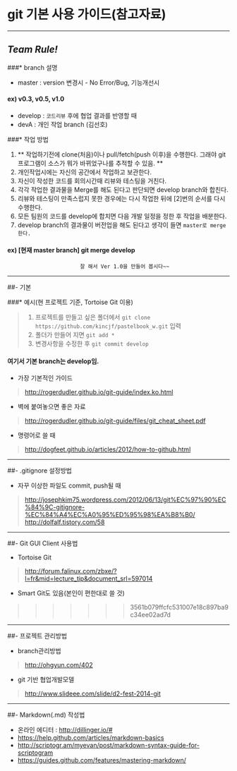 git 기본 사용 가이드(참고자료)
=========

---

## *Team Rule!*
###* branch 설명
* master : version 변경시 - No Error/Bug, 기능개선시
#### ex) v0.3, v0.5, v1.0

* develop : `코드리뷰` 후에 협업 결과를 반영할 때
* devA : 개인 작업 branch (김선호)

###* 작업 방법
1. ** 작업하기전에 clone(처음)이나 pull/fetch(push 이후)을 수행한다. 그래야 git 프로그램이 소스가 뭐가 바뀌었구나를 추적할 수 있음. ** 
2. 개인작업시에는 자신의 공간에서 작업하고 보관한다.
3. 자신이 작성한 코드를 회의시간때 리뷰와 테스팅을 거친다.
4. 각각 작업한 결과물을 Merge를 해도 된다고 판단되면 develop branch와 합친다.
5. 리뷰와 테스팅이 만족스럽지 못한 경우에는 다시 작업한 뒤에 [2]번의 순서를 다시 수행한다.
6. 모든 팀원의 코드를 develop에 합치면 다음 개발 일정을 정한 후 작업을 배분한다.
7. develop branch의 결과물이 버전업을 해도 된다고 생각이 들면 `master로 merge한다.`
#### ex) [현재 master branch] git merge develop

                           잘 해서 Ver 1.0을 만들어 봅시다~~ 

---

##- 기본

###* 예시(현 프로젝트 기준, Tortoise Git 이용)
>1. 프로젝트를 만들고 싶은 폴더에서
`git clone https://github.com/kincjf/pastelbook_w.git` 입력
>2. 폴더가 만들어 지면 `git add *`
>3. 변경사항을 수정한 후 `git commit develop`
#### 여기서 기본 branch는 develop임.


* 가장 기본적인 가이드
> http://rogerdudler.github.io/git-guide/index.ko.html

* 벽에 붙여놓으면 좋은 자료
> http://rogerdudler.github.io/git-guide/files/git_cheat_sheet.pdf

* 명령어로 쓸 때
> http://dogfeet.github.io/articles/2012/how-to-github.html
 
---

##- .gitignore 설정방법
* 자꾸 이상한 파일도 commit, push될 때
> http://josephkim75.wordpress.com/2012/06/13/git%EC%97%90%EC%84%9C-gitignore-%EC%84%A4%EC%A0%95%ED%95%98%EA%B8%B0/
> http://dolfalf.tistory.com/58

---

##- Git GUI Client 사용법
* Tortoise Git
> http://forum.falinux.com/zbxe/?l=fr&mid=lecture_tip&document_srl=597014
* Smart Git도 있음(본인이 편한대로 쓸 것)
>>>>>>> 3561b079ffcfc531007e18c897ba9c34ee02ad7d

---

##- 프로젝트 관리방법
* branch관리방법
> http://ohgyun.com/402

* git 기반 협업개발모델
> http://www.slideee.com/slide/d2-fest-2014-git

---

##- Markdown(.md) 작성법
* 온라인 에디터 : http://dillinger.io/#
* https://help.github.com/articles/markdown-basics
* http://scriptogr.am/myevan/post/markdown-syntax-guide-for-scriptogram
* https://guides.github.com/features/mastering-markdown/
